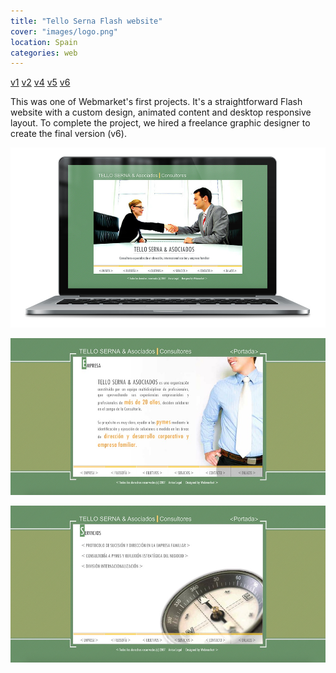 ```yaml
---
title: "Tello Serna Flash website"
cover: "images/logo.png"
location: Spain
categories: web
---
```


<p class="align-center">
<a class="btn" href="http://work.joanmira.com/webs/telloserna/v1" target="_blank">v1</a>
<a class="btn" href="http://work.joanmira.com/webs/telloserna/v2" target="_blank">v2</a>
<a class="btn" href="http://work.joanmira.com/webs/telloserna/v4" target="_blank">v4</a>
<a class="btn" href="http://work.joanmira.com/webs/telloserna/v5" target="_blank">v5</a>
<a class="btn" href="http://work.joanmira.com/webs/telloserna/v6" target="_blank">v6</a>
</p>

This was one of Webmarket's first projects. It's a straightforward Flash website with a custom design, animated content and desktop responsive layout. To complete the project, we hired a freelance graphic designer to create the final version (v6).

![](./images/1.jpg)

![](./images/2.jpg)

![](./images/3.jpg)
